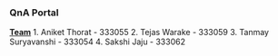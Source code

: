### QnA Portal

<b><u>Team</u></b>
    1. Aniket Thorat - 333055
    2. Tejas Warake - 333059
    3. Tanmay Suryavanshi - 333054
    4. Sakshi Jaju - 333062